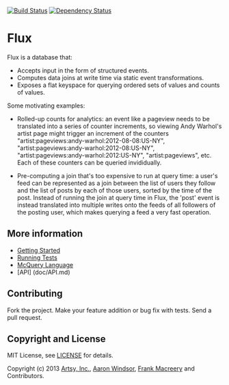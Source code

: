 [![Build Status](https://secure.travis-ci.org/artsy/flux.png)](http://travis-ci.org/artsy/flux)
[![Dependency Status](https://gemnasium.com/artsy/flux.png)](https://gemnasium.com/artsy/flux)

Flux
====

Flux is a database that:

* Accepts input in the form of structured events.
* Computes data joins at write time via static event transformations.
* Exposes a flat keyspace for querying ordered sets of values and counts of values.

Some motivating examples:

* Rolled-up counts for analytics: an event like a pageview needs to be translated into a series of counter increments,
so viewing Andy Warhol's artist page might trigger an increment of the counters "artist:pageviews:andy-warhol:2012-08-08:US-NY",
"artist:pageviews:andy-warhol:2012-08:US-NY", "artist:pageviews:andy-warhol:2012:US-NY", "artist:pageviews", etc.
Each of these counters can be queried invididually.

* Pre-computing a join that's too expensive to run at query time: a user's feed can be represented as a join between the
list of users they follow and the list of posts by each of those users, sorted by the time of the post. Instead of running
the join at query time in Flux, the 'post' event is instead translated into multiple writes onto the feeds of all followers
of the posting user, which makes querying a feed a very fast operation.

More information
----------------

* [Getting Started](doc/GettingStarted.md)
* [Running Tests](doc/RunningTests.md)
* [McQuery Language](doc/MQL.md)
* [API] (doc/API.md)

Contributing
------------

Fork the project. Make your feature addition or bug fix with tests. Send a pull request.

Copyright and License
---------------------

MIT License, see [LICENSE](LICENSE.md) for details.

Copyright (c) 2013 [Artsy, Inc.](http://artsy.github.com), [Aaron Windsor](https://github.com/aaw), [Frank Macreery](https://github.com/macreery) and Contributors.
